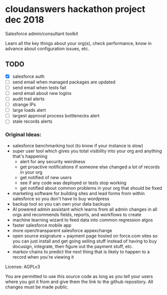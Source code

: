 # cloudanswers hackathon project dec 2018

Salesforce admin/consultant toolkit

Learn all the key things about your org(s), check performance, know in advance about configuration issues, etc.

## TODO

- [x] salesforce auth
- [ ] send email when managed packages are updated
- [ ] send email when tests fail
- [ ] send email about new logins
- [ ] audit trail alerts
- [ ] strange IPs
- [ ] large loads alert
- [ ] largest approval process bottlenecks alert
- [ ] stale records alerts

### Original Ideas:

- salesforce benchmarking tool (to know if your instance is slow)
- super user tool which gives you total visibility into your org and anything that's happening
  - alert for any security weirdness
  - get proactive notifications if someone else changed a lot of records in your org
  - get notified of new users
  - see if any code was deployed or tests stop working
  - get notified about common problems in your org that should be fixed
- marketing software for building sites and lead forms from within salesforce so you don't have to buy wordpress
- backup tool so you can own your data backups
- AI powered admin assistant which learns from all admin changes in all orgs and recommends fields, reports, and workflows to create
- machine learning wizard to feed data into common regression algos
- faster salesforce mobile app
- more open/transparent salesforce appexchange
- open source esignature + payment page hosted on force.com sites so you can just install and get going selling stuff instead of having to buy docusign, integrate, then figure out the payment stuff, etc.
- markov chains to predict the next thing that is likely to happen to a record when you're viewing it

License: AGPLv3

You are permitted to use this source code as long as you tell your users where you got it from and give them the link to the github repository. All changes must be made public.
